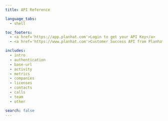 ```yaml
---
title: API Reference

language_tabs:
  - shell

toc_footers:
  - <a href='https://app.planhat.com'>Login to get your API Key</a>
  - <a href='https://www.planhat.com'>Customer Success API from Planhat</a>

includes:
  - intro
  - authentication
  - base-url
  - activity
  - metrics
  - companies
  - licenses
  - contacts
  - calls
  - team
  - other

search: false
---
```

